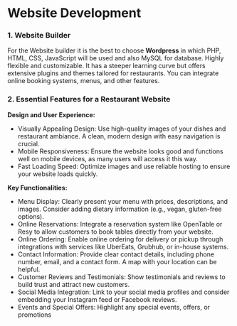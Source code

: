 # Website Development #

### 1. Website Builder ###

For the Website builder it is the best to choose **Wordpress** in which PHP, HTML, CSS, JavaScript will be used and also MySQL for database. Highly flexible and customizable. It has a steeper learning curve but offers extensive plugins and themes tailored for restaurants. You can integrate online booking systems, menus, and other features.

### 2. Essential Features for a Restaurant Website ###

**Design and User Experience:**
+ Visually Appealing Design: Use high-quality images of your dishes and restaurant ambiance. A clean, modern design with easy navigation is crucial.
+ Mobile Responsiveness: Ensure the website looks good and functions well on mobile devices, as many users will access it this way.
+ Fast Loading Speed: Optimize images and use reliable hosting to ensure your website loads quickly.

**Key Functionalities:**
+ Menu Display: Clearly present your menu with prices, descriptions, and images. Consider adding dietary information (e.g., vegan, gluten-free options).
+ Online Reservations: Integrate a reservation system like OpenTable or Resy to allow customers to book tables directly from your website.
+ Online Ordering: Enable online ordering for delivery or pickup through integrations with services like UberEats, Grubhub, or in-house systems.
+ Contact Information: Provide clear contact details, including phone number, email, and a contact form. A map with your location can be helpful.
+ Customer Reviews and Testimonials: Show testimonials and reviews to build trust and attract new customers.
+ Social Media Integration: Link to your social media profiles and consider embedding your Instagram feed or Facebook reviews.
+ Events and Special Offers: Highlight any special events, offers, or promotions


